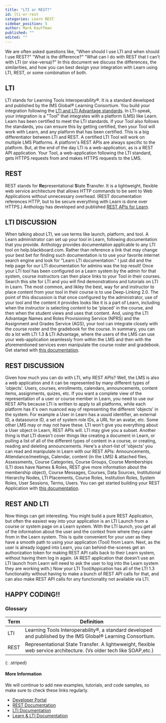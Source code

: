 ```yaml
---
title: "LTI or REST?"
id: lti-or-rest
categories: Learn REST
sidebar_position: 5
author: Mark Kauffman
published: ""
edited: ""
---
```


We are often asked questions like, "When should I use LTI and when should I use REST?" "What is the difference?" "What can I do with REST that I can't with LTI
(or vise-versa)?" In this document we discuss the differences, the similarities,
and how you can best design your integration with Learn using LTI,
REST, or some combination of both.

## LTI

LTI stands for Learning Tools Interoperability®. It is a standard developed and published
by the IMS Global® Learning Consortium. You build your integration following the
[LTI and LTI Advantage standards](https://www.1edtech.org/standards/lti).
In LTI-speak, your integration is a "Tool" that integrates with
a platform (LMS) like Learn. Learn has been certified to meet the
LTI standards. If your Tool also follows the standards, you can ensure this by getting
certified, then your Tool will work with Learn, and any platform that has been
certified. This is a big differentiator between LTI and REST. A certified LTI Tool will
work on multiple LMS Platforms. A platform's REST APIs are always specific to the platform.
But, at the end of the day LTI is a web-application, as is a REST API application. Your Tool,
a web-application following the LTI standard, gets HTTPS requests from and makes HTTPS
requests to the LMS.

## REST

REST stands for **Re**presentational **S**tate **T**ransfer. It is a
lightweight, flexible web service architecture that allows HTTP commands to be
sent to Web Applications without unnecessary overhead. (REST documentation references HTTP, but to be secure
everything with Learn is done over HTTPS.) Anthology has developed and published
[REST APIs for Learn](https://developer.anthology.com/portal/displayApi).

## LTI DISCUSSION

When talking about LTI, we use terms like launch, platform, and tool. A Learn administrator can set up your tool in Learn, following documentation that you provide. Anthology provides documentation applicable to any LTI tool on help.blackboard.com. Rather than reference a link that may change your best bet for finding such documentation is to use your favorite internet search engine and look for "Learn LTI documentation." I just did and the help page for our LTI documentation for admins was the top result! Once your LTI tool has been configured on a Learn system by the admin for that system, course instructors can then place links to your Tool in their courses. Search this site for LTI and you will find demonstrations and tutorials on LTI in Learn. The most common, and likley the best, way for and instructor to place content from your tool in their course is to use Deep-Linking 2.0. The point of this discussion is that once configured by the administrator, use of your tool and the content it provides looks like it is a part of Learn, including when the instructor is selecting content to be 'placed' in the course, and then when the student views and uses that content. And, using the LTI Advantage Names and Roles Provisioning Service (NPRS) and the Assignment and Grades Service (AGS), your tool can integrate closely with the course roster and the gradebook for the course. In summary, you can do a lot with LTI 1.3 & LTI Advantage, where the users of the LMS can use your web-application seamlessly from within the LMS and then with the aforementioned services even manipulate the course roster and gradebook. Get started with [this documentation](../../lti/welcome.md).

## REST DISCUSSION

Given how much you can do with LTI, why REST APIs? Well, the LMS is also a web application and it can be represented by many different types of 'objects'. Users, courses, enrollments, calendars, announcements, content items, assignments, quizes, etc. If you want a complete view of the representation of a user or course member in Learn, you need to use our REST APIs because LTI is written to apply to all platforms, while each platform has it's own nuanced way of representing the different 'objects' in the system. For example a User in Learn has a uuuid identifier, an external ID, a datasource ID, a set of system role IDs, a URL for an avatar, etc. Some other LMS may or may not have these. LTI won't give you everything about a User object in Learn, REST APIs will. LTI may give you a subset. Another thing is that LTI doesn't cover things like creating a document in Learn, or pulling a list of all of the different types of content in a course, or creating, reading and deleting announcements. Here's a short-list of 'objects' you can read and manipulate in Learn with our REST APIs: Announcements, Attendance/meetings, Calendar, content (in the LMS) & attached files, Assessments, Course Categories, Course Groups, Course Memberships (LTI does have Names & Roles, REST give more information about the membership object), Course Messages, Courses, Data Sources, Institutional Hierarchy Nodes, LTI Placements, Course Roles, Institution Roles, System Roles, User Sessions, Terms, Users. You can get started building your REST Application with [this documentation](/docs/blackboard/rest-apis/getting-started/first-steps.md).

## REST AND LTI

Now things can get interesting. You might build a pure REST Application, but often the easiest way into your application is an LTI Launch from a course or system page on a Learn system. With the LTI launch, you get all of the information about the user and the context from where they came from in the Learn system. This is quite convenient for your user as they have a smooth path to using your application (Tool) from Learn. Next, as the user is already logged into Learn, you can behind-the-scenes get an authorization token for making REST API calls back to their Learn system, without having them log in again. (A REST application that doesn't use an LTI launch from Learn will need to ask the user to log into the Learn system they are working with.) Now your LTI Tool/Appication has all of the LTI 1.3 functionality without having to make a bunch of REST API calls for that, and can also make REST API calls for any functionality not available via LTI.

## HAPPY CODING!!

### Glossary

| Term | Definition                                                                                                         |
| ---- | ------------------------------------------------------------------------------------------------------------------ |
| LTI  | Learning Tools Interoperability®, a standard developed and published by the IMS Global® Learning Consortium.       |
| REST | Representational State Transfer. A lightwweight, flexible web service architecture. (Vs older tech like SOAP,etc.) |

{: .striped}

#### More Information

We will continue to add new examples, tutorials, and code samples, so make
sure to check these links regularly.

- [Developer Portal](https://developer.anthology.com/)
- [REST Documentation](https://developer.anthology.com/portal/displayApi)
- [LTI Documentation](https://www.1edtech.org/standards/lti)
- [Learn & LTI Documentation](../../lti/welcome.md)
